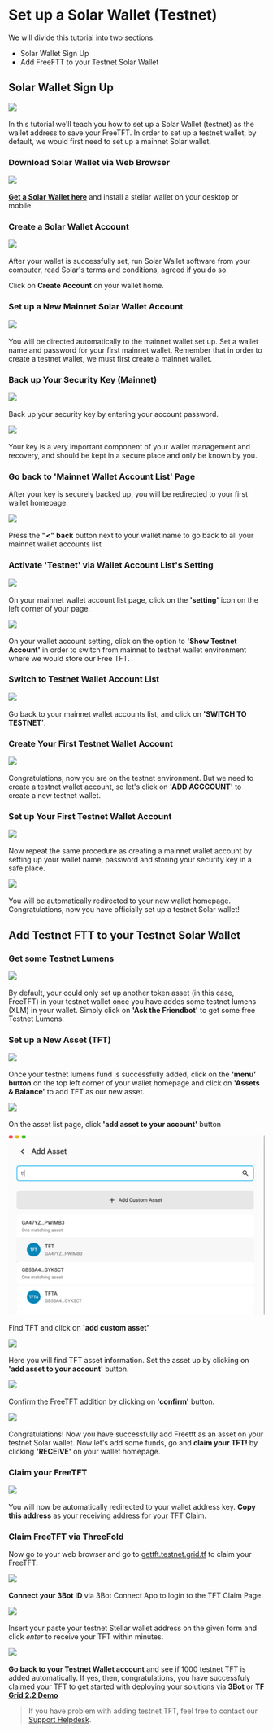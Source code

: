 # Set up a Solar Wallet (Testnet)

We will divide this tutorial into two sections:
- Solar Wallet Sign Up
- Add FreeFTT to your Testnet Solar Wallet

## Solar Wallet Sign Up

![](./img/solar/0_solar_home.png)

In this tutorial we'll teach you how to set up a Solar Wallet (testnet) as the wallet address to save your FreeTFT. In order to set up a testnet wallet, by default, we would first need to set up a mainnet Solar wallet.

### Download Solar Wallet via Web Browser

![](./img/solar/1_solar_download.png)

[__Get a Solar Wallet here__](https://Solarwallet.io/) and install a stellar wallet on your desktop or mobile.

### Create a Solar Wallet Account

![](./img/solar/4_solar_acc.png)

After your wallet is successfully set, run Solar Wallet software from your computer, read Solar's terms and conditions, agreed if you do so.

Click on __Create Account__ on your wallet home.

### Set up a New Mainnet Solar Wallet Account

![](./img/solar/5_solar_password.png)

You will be directed automatically to the mainnet wallet set up. Set a wallet name and password for your first mainnet wallet. Remember that in order to create a testnet wallet, we must first create a mainnet wallet.

### Back up Your Security Key (Mainnet)

![](./img/solar/6_solar_key.png)

Back up your security key by entering your account password. 

![](./img/solar/7_solar_backup.png)

Your key is a very important component of your wallet management and recovery, and should be kept in a secure place and only be known by you.

### Go back to 'Mainnet Wallet Account List' Page

After your key is securely backed up, you will be redirected to your first wallet homepage.

![](./img/solar/7_solar_acclist.png)

Press the __"<" back__ button next to your wallet name to go back to all your mainnet wallet accounts list

### Activate 'Testnet' via Wallet Account List's Setting

![](./img/solar/8_solar_setting.png)

On your mainnet wallet account list page, click on the __'setting'__ icon on the left corner of your page. 

![](./img/solar/9_solar_showtestnet.png)

On your wallet account setting, click on the option to __'Show Testnet Account'__ in order to switch from mainnet to testnet wallet environment where we would store our Free TFT.

### Switch to Testnet Wallet Account List

![](./img/solar/10_solar_switch.png)

Go back to your mainnet wallet accounts list, and click on __'SWITCH TO TESTNET'__.

### Create Your First Testnet Wallet Account

![](./img/solar/11_solar_testhome.png)

Congratulations, now you are on the testnet environment. But we need to create a testnet wallet account, so let's click on __'ADD ACCCOUNT'__ to create a new testnet wallet.

### Set up Your First Testnet Wallet Account

![](./img/solar/12_solar_create.png)

Now repeat the same procedure as creating a mainnet wallet account by setting up your wallet name, password and storing your security key in a safe place. 

![](./img/solar/13_solar_testnet.png)

You will be automatically redirected to your new wallet homepage. Congratulations, now you have officially set up a testnet Solar wallet!

## Add Testnet FTT to your Testnet Solar Wallet

### Get some Testnet Lumens

![](./img/solar/13_solar_testnet.png)

By default, your could only set up another token asset (in this case, FreeTFT) in your testnet wallet once you have addes some testnet lumens (XLM) in your wallet. Simply click on __'Ask the Friendbot'__ to get some free Testnet Lumens.

### Set up a New Asset (TFT)

![](./img/solar/14_solar_assets.png)

Once your testnet lumens fund is successfully added, click on the __'menu' button__ on the top left corner of your wallet homepage and click on __'Assets & Balance'__ to add TFT as our new asset.

![](./img/solar/15_solar_add.png)

On the asset list page, click __'add asset to your account'__ button

![](./img/solar/16_solar_addtft.png)

Find TFT and click on __'add custom asset'__

![](./img/solar/17_solar_freetft.png)

Here you will find TFT asset information. Set the asset up by clicking on __'add asset to your account'__ button.

![](./img/solar/18_confirmtft.png)

Confirm the FreeTFT addition by clicking on __'confirm'__ button.

![](./img/solar/19_solar_home.png)

Congratulations! Now you have successfully add Freetft as an asset on your testnet Solar wallet. Now let's add some funds, go and __claim your TFT!__ by clicking __'RECEIVE'__ on your wallet homepage.

### Claim your FreeTFT

![](./img/solar/22_receive_address.png)

You will now be automatically redirected to your wallet address key. __Copy this address__ as your receiving address for your TFT Claim.

### Claim FreeTFT via ThreeFold 

Now go to your web browser and go to [gettft.testnet.grid.tf](https://getfreetft.testnet.Threefold.io/#/) to claim your FreeTFT.

![](./img/solar/receive_login.png)

__Connect your 3Bot ID__ via 3Bot Connect App to login to the TFT Claim Page.

![](./img/solar/24_receive_done.png)

Insert your paste your testnet Stellar wallet address on the given form and click _enter_ to receive your TFT within minutes. 

![](./img/solar/testnet_success.png)

__Go back to your Testnet Wallet account__ and see if 1000 testnet TFT is added automatically. If yes, then, congratulations, you have successfuly claimed your TFT to get started with deploying your solutions via [__3Bot__](3bot.md) or [__TF Grid 2.2 Demo__](threefold_now.md)

> If you have problem with adding testnet TFT, feel free to contact our [Support Helpdesk](https://Threefoldfaq.crisp.help/en/).